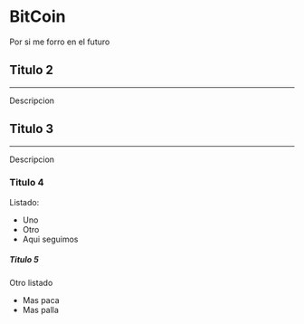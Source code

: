 # BitCoin
Por si me forro en el futuro

## Titulo 2
----- 
Descripcion

## Titulo 3
----- 
Descripcion

### Titulo 4
Listado:
- Uno 
- Otro
- Aqui seguimos



##### Titulo 5
Otro listado
* Mas paca
* Mas palla


